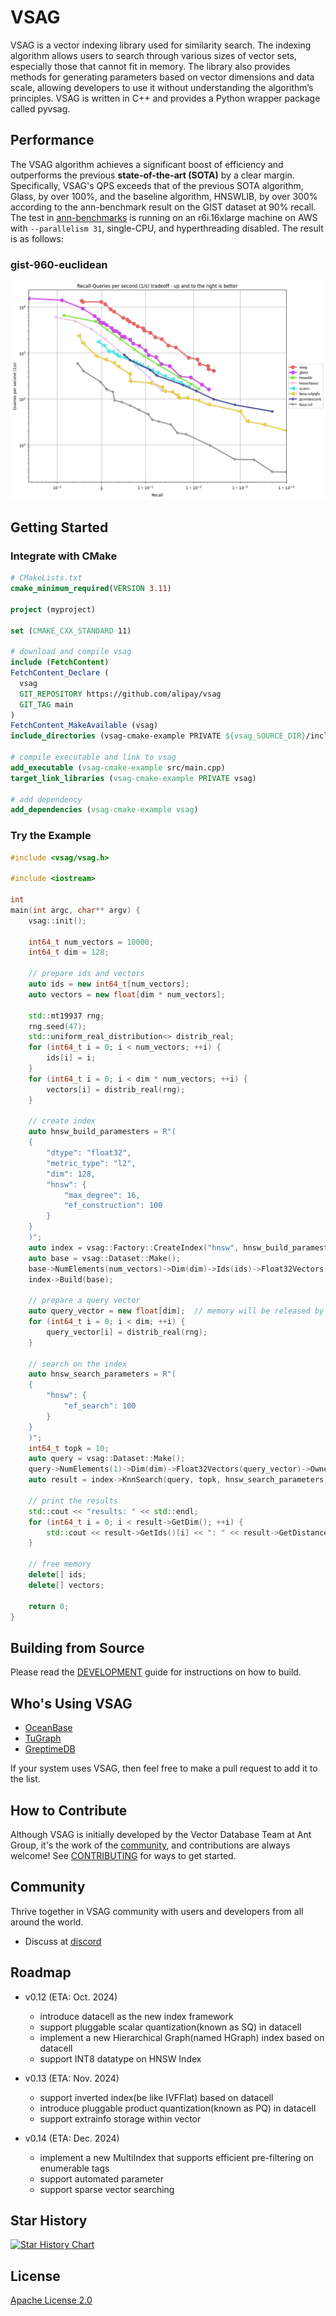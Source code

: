 # VSAG

VSAG is a vector indexing library used for similarity search. The indexing algorithm allows users to search through various sizes of vector sets, especially those that cannot fit in memory. The library also provides methods for generating parameters based on vector dimensions and data scale, allowing developers to use it without understanding the algorithm’s principles. VSAG is written in C++ and provides a Python wrapper package called pyvsag.

## Performance
The VSAG algorithm achieves a significant boost of efficiency and outperforms the previous **state-of-the-art (SOTA)** by a clear margin. Specifically, VSAG's QPS exceeds that of the previous SOTA algorithm, Glass, by over 100%, and the baseline algorithm, HNSWLIB, by over 300% according to the ann-benchmark result on the GIST dataset at 90% recall.
The test in [ann-benchmarks](https://ann-benchmarks.com/) is running on an r6i.16xlarge machine on AWS with `--parallelism 31`, single-CPU, and hyperthreading disabled.
The result is as follows:

### gist-960-euclidean
![](gist-960-euclidean_10_euclidean.png)

## Getting Started
### Integrate with CMake
```cmake
# CMakeLists.txt
cmake_minimum_required(VERSION 3.11)

project (myproject)

set (CMAKE_CXX_STANDARD 11)

# download and compile vsag
include (FetchContent)
FetchContent_Declare (
  vsag
  GIT_REPOSITORY https://github.com/alipay/vsag
  GIT_TAG main
)
FetchContent_MakeAvailable (vsag)
include_directories (vsag-cmake-example PRIVATE ${vsag_SOURCE_DIR}/include)

# compile executable and link to vsag
add_executable (vsag-cmake-example src/main.cpp)
target_link_libraries (vsag-cmake-example PRIVATE vsag)

# add dependency
add_dependencies (vsag-cmake-example vsag)
```
### Try the Example
```cpp
#include <vsag/vsag.h>

#include <iostream>

int
main(int argc, char** argv) {
    vsag::init();

    int64_t num_vectors = 10000;
    int64_t dim = 128;

    // prepare ids and vectors
    auto ids = new int64_t[num_vectors];
    auto vectors = new float[dim * num_vectors];

    std::mt19937 rng;
    rng.seed(47);
    std::uniform_real_distribution<> distrib_real;
    for (int64_t i = 0; i < num_vectors; ++i) {
        ids[i] = i;
    }
    for (int64_t i = 0; i < dim * num_vectors; ++i) {
        vectors[i] = distrib_real(rng);
    }

    // create index
    auto hnsw_build_paramesters = R"(
    {
        "dtype": "float32",
        "metric_type": "l2",
        "dim": 128,
        "hnsw": {
            "max_degree": 16,
            "ef_construction": 100
        }
    }
    )";
    auto index = vsag::Factory::CreateIndex("hnsw", hnsw_build_paramesters).value();
    auto base = vsag::Dataset::Make();
    base->NumElements(num_vectors)->Dim(dim)->Ids(ids)->Float32Vectors(vectors)->Owner(false);
    index->Build(base);

    // prepare a query vector
    auto query_vector = new float[dim];  // memory will be released by query the dataset
    for (int64_t i = 0; i < dim; ++i) {
        query_vector[i] = distrib_real(rng);
    }

    // search on the index
    auto hnsw_search_parameters = R"(
    {
        "hnsw": {
            "ef_search": 100
        }
    }
    )";
    int64_t topk = 10;
    auto query = vsag::Dataset::Make();
    query->NumElements(1)->Dim(dim)->Float32Vectors(query_vector)->Owner(true);
    auto result = index->KnnSearch(query, topk, hnsw_search_parameters).value();

    // print the results
    std::cout << "results: " << std::endl;
    for (int64_t i = 0; i < result->GetDim(); ++i) {
        std::cout << result->GetIds()[i] << ": " << result->GetDistances()[i] << std::endl;
    }

    // free memory
    delete[] ids;
    delete[] vectors;

    return 0;
}
```

## Building from Source
Please read the [DEVELOPMENT](./DEVELOPMENT.md) guide for instructions on how to build.

## Who's Using VSAG
- [OceanBase](https://github.com/oceanbase/oceanbase)
- [TuGraph](https://github.com/TuGraph-family/tugraph-db)
- [GreptimeDB](https://github.com/GreptimeTeam/greptimedb)

If your system uses VSAG, then feel free to make a pull request to add it to the list.

## How to Contribute

Although VSAG is initially developed by the Vector Database Team at Ant Group, it's the work of
the [community](https://github.com/alipay/vsag/graphs/contributors), and contributions are always welcome!
See [CONTRIBUTING](./CONTRIBUTING.md) for ways to get started.

## Community
Thrive together in VSAG community with users and developers from all around the world.
- Discuss at [discord](https://discord.com/invite/JyDmUzuhrp)

## Roadmap
- v0.12 (ETA: Oct. 2024)
  - introduce datacell as the new index framework
  - support pluggable scalar quantization(known as SQ) in datacell
  - implement a new Hierarchical Graph(named HGraph) index based on datacell
  - support INT8 datatype on HNSW Index

- v0.13 (ETA: Nov. 2024)
  - support inverted index(be like IVFFlat) based on datacell
  - introduce pluggable product quantization(known as PQ) in datacell
  - support extrainfo storage within vector

- v0.14 (ETA: Dec. 2024)
  - implement a new MultiIndex that supports efficient pre-filtering on enumerable tags
  - support automated parameter
  - support sparse vector searching

## Star History

[![Star History Chart](https://api.star-history.com/svg?repos=alipay/vsag&type=Date)](https://star-history.com/#alipay/vsag&Date)

## License
[Apache License 2.0](./LICENSE)
